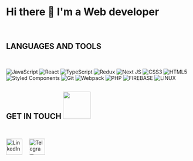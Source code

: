 # Hi there 👋 I'm a Web developer

</br>

## LANGUAGES AND TOOLS

</br>

![JavaScript](https://img.shields.io/badge/-JavaScript-003140?style=for-the-badge&logo=javascript&logoColor=f0dc4e)
![React](https://img.shields.io/badge/react-%2320232a.svg?style=for-the-badge&logo=react&logoColor=%2361DAFB)
![TypeScript](https://img.shields.io/badge/typescript-%23007ACC.svg?style=for-the-badge&logo=typescript&logoColor=white)
![Redux](https://img.shields.io/badge/redux-%23593d88.svg?style=for-the-badge&logo=redux&logoColor=white)
![Next JS](https://img.shields.io/badge/Next-black?style=for-the-badge&logo=next.js&logoColor=white)
![CSS3](https://img.shields.io/badge/css3-%231572B6.svg?style=for-the-badge&logo=css3&logoColor=white)
![HTML5](https://img.shields.io/badge/html5-%23E34F26.svg?style=for-the-badge&logo=html5&logoColor=white)
![Styled Components](https://img.shields.io/badge/styled--components-DB7093?style=for-the-badge&logo=styled-components&logoColor=white)
![Git](https://img.shields.io/badge/git-%23F05033.svg?style=for-the-badge&logo=git&logoColor=white)
![Webpack](https://img.shields.io/badge/webpack-%238DD6F9.svg?style=for-the-badge&logo=webpack&logoColor=black)
![PHP](https://img.shields.io/badge/php-%23777BB4.svg?style=for-the-badge&logo=php&logoColor=white)
![FIREBASE](https://img.shields.io/badge/-firebase-003140?style=for-the-badge&logo=firebase&logoColor=f6830a)
![LINUX](https://img.shields.io/badge/-linux-003140?style=for-the-badge&logo=linux&logoColor=000000)

## GET IN TOUCH <img src="https://media.giphy.com/media/VgCDAzcKvsR6OM0uWg/giphy.gif" width="75">

</br>

[<img alt="LinkedIn" width="44px" src="https://user-images.githubusercontent.com/43148270/147075697-c5bfbb71-c7d4-4124-a64c-03476e5cecb7.png" />](https://www.linkedin.com/in/bgrvrvshn/)&emsp;
[<img alt="Telegram" width="44px" src="https://user-images.githubusercontent.com/43148270/147075902-79aed362-d729-4350-8a5c-ae619c3a07d7.png" />](https://t.me/bagirovshan)
